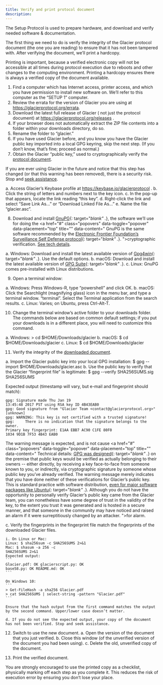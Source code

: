 ```yaml
---
title: Verify and print protocol document
description:
---
```


The Setup Protocol is used to prepare hardware, and download and verify needed
software & documentation.

The first thing we need to do is verify the integrity of
the Glacier protocol document (the one you are reading) to ensure that it
has not been tampered with. After verifying the document, we’ll print
a hardcopy.

Printing is important, because a verified electronic copy will not be
accessible at all times during protocol execution due to reboots and other
changes to the computing environment. Printing a hardcopy ensures there is
always a verified copy of the document available.

1. Find a computer which has Internet access, printer access, and which you have
permission to install new software on. We’ll refer to this computer as the
“SETUP 1” computer.
2. Review the errata for the version of Glacier you are using at
https://glacierprotocol.org/errata.
3. Download the latest full release of Glacier ( not just the protocol document)
at https://glacierprotocol.org/releases .
4. If your browser does not automatically extract the ZIP file contents into a
folder within your downloads directory, do so.
5. Rename the folder to “glacier.”
6. If you have used Glacier before, and you know you have the Glacier public key
imported into a local GPG keyring, skip the next step. (If you don’t know,
that’s fine; proceed as normal.)
7. Obtain the Glacier “public key,” used to cryptographically verify the
<a href="#" class="popovers" data-toggle="popover" data-placement="top" title=""
data-content="
Technical details: Glacier’s GPG keys are handled with good security practices. They were generated while booting off an Ubuntu Live USB on a factory-new laptop with the wireless card removed, and transferred via USB to a MacBook. The private key is not stored in the cloud. The public key is hosted separately from our software distributions, on Keybase, secured with separate credentials (all of which are in password managers).
">protocol document</a>.

If you are ever using Glacier in the future and notice that this step has
changed (or that this warning has been removed), there is a security risk.
Stop and
<a href="#" class="popovers" data-toggle="popover" data-placement="top" title=""
data-content="
Technical details: There’s a chicken-and-egg problem here, in that this document
is giving instructions for how to verify itself. Any attacker that compromised
this document could also compromise these instructions so that the verification
(erroneously) passes. There’s no way to prevent this, unless a reader is familiar
with the document before the compromise and recognizes that the verification
instructions have changed. (This is why we don’t just include a direct download
link to the public key -- if an attacker changed the link, it would be easy
for people not to notice.)
In the unfortunate event we legitimately need to change the verification
instructions (i.e. to publish a new public key, or change the means of obtaining
the existing key), we’ll first disseminate a public announcement, signed at a
minimum with our personal keys, and hopefully with the keys of well-known
individuals from the Bitcoin community.
">seek assistance</a>.

  a. Access Glacier’s Keybase profile at https://keybase.io/glacierprotocol .
  b. Click the string of letters and numbers next to the key icon.
  c. In the pop-up that appears, locate the link reading “this key”.
  d. Right-click the link and select “Save Link As...” or “Download Linked File
  As...”
  e. Name the file “glacier.asc”.

8. Download and install
[GnuPG](https://gnupg.org/){: target="_blank" ._},
the software we’ll use for doing the
<a href="#" class="popovers" data-toggle="popover" data-placement="top" title=""
data-content="
GnuPG is the same software recommended by the
[Electronic Frontier Foundation’s Surveillance Self Defense protocol](https://ssd.eff.org/en/searchapi?keys=pgp%20install/){: target="_blank" ._}.
">cryptographic verification</a>.
<a href="#" class="popovers" data-toggle="popover" data-placement="top" title=""
data-content="
Technical details: Note that we are foregoing verification of the integrity of
GnuPG itself. Verification requires having access to a pre-existing, trusted
installation of GnuPG, and for many Glacier users, this will not be easy to
come by. If you do have access to a trusted installation of GnuPG, and
understand how to do the verification process, we encourage you to do so.
The risk of an unverified PGP installation is relatively small, since an
attacker would have to compromise not just the hosting of GPG distributions,
but also the hosting of other software distributions used by Glacier, and such
a breach would be quickly detected by the global community.
">See tech details</a>.

  a. Windows: Download and install the latest available version of
  [Gpg4win](https://www.gpg4win.org/){: target="_blank" ._}. Use
  the default options.
  b. macOS: Download and install the latest available version of
  [GPG Suite](https://gpgtools.org/){: target="_blank" ._}.
  c. Linux: GnuPG comes pre-installed with Linux distributions.

9. Open a terminal window:

  a. Windows: Press Windows-R, type “powershell” and click OK.
  b. macOS: Click the Searchlight (magnifying glass) icon in the menu bar, and
  type a terminal window. “terminal”. Select the Terminal application from the
  search results.
  c. Linux: Varies; on Ubuntu, press Ctrl-Alt-T.

10. Change the terminal window’s active folder to your downloads folder. The commands below are based on common default settings; if you put your downloads is in a different place, you will need to customize this command.

  a. Windows:  > cd $HOME/Downloads/glacier
  b. macOS:  $ cd $HOME/Downloads/glacier
 c. Linux: $ cd $HOME/Downloads/glacier

11. Verify the integrity of the
<a href="#" class="popovers" data-toggle="popover" data-placement="top" title=""
data-content="
For technical background about this process, see
https://en.wikipedia.org/wiki/Digital_signature.
">downloaded document</a>.


  a. Import the Glacier public key
  into your local GPG installation:
  $ gpg --import $HOME/Downloads/glacier.asc
  b. Use the public key to verify that the Glacier “fingerprint file” is legitimate:
  $ gpg --verify SHA256SUMS.sig SHA256SUMS

  Expected output (timestamp will vary, but e-mail and fingerprint should match):

  ```
  gpg: Signature made Thu Jan 19
  13:45:48 2017 PST using RSA key ID 4B43EAB0
  gpg: Good signature from "Glacier Team <contact@glacierprotocol.org>" [unknown]
  gpg: WARNING: This key is not certified with a trusted signature!
  gpg:     There is no indication that the signature belongs to the
  owner.
  Primary key fingerprint: E1AA EBB7 AC90 C1FE 80F0
  1034 9D1B 7F53 4B43 EAB0
  ```

  The warning message is expected, and is not cause
  <a href="#" class="popovers" data-toggle="popover" data-placement="top" title=""
  data-content="
  Technical details:
  [GPG was designed](https://www.gnupg.org/gph/en/manual/x334.html){: target="_blank" ._} on the premise that public keys would be
  verified as actually belonging to their owners  -- either directly, by receiving
  a key face-to-face from someone known to you, or indirectly, via cryptographic
  signature by someone whose public key you’ve already verified. The warning
  message merely indicates that you have done neither of these verifications for
  Glacier’s public key.
  This is standard practice with software distribution,
  [even for major software packages like Ubuntu](https://tutorials.ubuntu.com/tutorial/tutorial-how-to-verify-ubuntu){: target="_blank" ._}.
  Although you do not have the opportunity to personally
  verify Glacier’s public key came from the Glacier team, you can nonetheless have
  some degree of trust in the validity of the key, to the extent you trust it was
  generated and is hosted in a secure manner, and that someone in the community
  may have noticed and raised an alarm if it were surreptitiously changed by an
  attacker.
  ">for alarm</a>.




  c. Verify the fingerprints in the fingerprint file match the fingerprints of the downloaded Glacier files.

    i. On Linux or Mac:
    Linux: $ sha256sum -c SHA256SUMS 2>&1
    Mac: $ shasum -a 256 -c
    SHA256SUMS 2>&1
    Expected output:
    ```
    Glacier.pdf: OK glacierscript.py: OK
    base58.py: OK README.md: OK
    ```

    On Windows 10:
    ```
    > Get-FileHash -a sha256 Glacier.pdf
    > cat SHA256SUMS | select-string -pattern "Glacier.pdf"
    ```

    Ensure that the hash output from the first command matches the output by the second command. Upper/lower case doesn’t matter.

    d. If you do not see the expected output, your copy of the document has not been verified. Stop and seek assistance.

12. Switch to use the new document.
  a. Open the version of the document that you just verified.
  b. Close this window (of the unverified version of the document you had been
  using).
  c. Delete the old, unverified copy of the document.

13. Print the verified document.

You are strongly encouraged to use the printed copy as a checklist, physically
marking off each step as you complete it. This reduces the risk of execution
error by ensuring you don’t lose your place.
